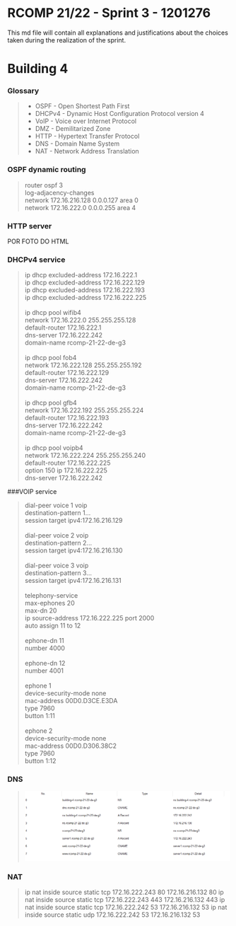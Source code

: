 RCOMP 21/22 - Sprint 3 - 1201276
===========================================
This md file will contain all explanations and justifications about the choices taken during the realization of the sprint.
# Building 4
### Glossary
> * OSPF - Open Shortest Path First
> * DHCPv4 - Dynamic Host Configuration Protocol version 4
> * VoIP - Voice over Internet Protocol
> * DMZ - Demilitarized Zone
> * HTTP - Hypertext Transfer Protocol
> * DNS - Domain Name System
> * NAT - Network Address Translation

### OSPF dynamic routing
> router ospf 3<br>
> log-adjacency-changes<br>
> network 172.16.216.128 0.0.0.127 area 0<br>
> network 172.16.222.0 0.0.0.255 area 4<br>

### HTTP server

POR FOTO DO HTML

### DHCPv4 service
> ip dhcp excluded-address 172.16.222.1<br>
> ip dhcp excluded-address 172.16.222.129<br>
> ip dhcp excluded-address 172.16.222.193<br>
> ip dhcp excluded-address 172.16.222.225<br>
><br>
> ip dhcp pool wifib4<br>
> network 172.16.222.0 255.255.255.128<br>
> default-router 172.16.222.1<br>
> dns-server 172.16.222.242<br>
> domain-name rcomp-21-22-de-g3<br>
><br>
> ip dhcp pool fob4<br>
> network 172.16.222.128 255.255.255.192<br>
> default-router 172.16.222.129<br>
> dns-server 172.16.222.242<br>
> domain-name rcomp-21-22-de-g3<br>
> <br>
> ip dhcp pool gfb4<br>
> network 172.16.222.192 255.255.255.224<br>
> default-router 172.16.222.193<br>
> dns-server 172.16.222.242<br>
> domain-name rcomp-21-22-de-g3<br>
> <br>
> ip dhcp pool voipb4<br>
> network 172.16.222.224 255.255.255.240<br>
> default-router 172.16.222.225<br>
> option 150 ip 172.16.222.225<br>
> dns-server 172.16.222.242<br>

###VOIP service
> dial-peer voice 1 voip<br>
> destination-pattern 1...<br>
> session target ipv4:172.16.216.129<br>
><br>
> dial-peer voice 2 voip<br>
> destination-pattern 2...<br>
> session target ipv4:172.16.216.130<br>
><br>
> dial-peer voice 3 voip<br>
> destination-pattern 3...<br>
> session target ipv4:172.16.216.131<br>
><br>
> telephony-service<br>
> max-ephones 20<br>
> max-dn 20<br>
> ip source-address 172.16.222.225 port 2000<br>
> auto assign 11 to 12<br>
><br>
> ephone-dn 11<br>
> number 4000<br>
><br>
> ephone-dn 12<br>
> number 4001<br>
><br>
> ephone 1<br>
> device-security-mode none<br>
> mac-address 00D0.D3CE.E3DA<br>
> type 7960<br>
> button 1:11<br>
><br>
> ephone 2<br>
> device-security-mode none<br>
> mac-address 00D0.D306.38C2<br>
> type 7960<br>
> button 1:12<br>

### DNS

> ![DNS](Figures/dns.PNG)

### NAT
> ip nat inside source static tcp 172.16.222.243 80 172.16.216.132 80 
> ip nat inside source static tcp 172.16.222.243 443 172.16.216.132 443 
> ip nat inside source static tcp 172.16.222.242 53 172.16.216.132 53 
> ip nat inside source static udp 172.16.222.242 53 172.16.216.132 53
 
 
 
